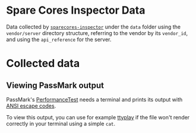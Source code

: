 # Spare Cores Inspector Data

Data collected by [`sparecores-inspector`](https://github.com/SpareCores/sc-inspector)
under the `data` folder using the `vendor/server` directory structure, referring to the
vendor by its `vendor_id`, and using the `api_reference` for the server.


# Collected data

## Viewing PassMark output

PassMark's [PerformanceTest](https://www.passmark.com/products/pt_linux/download.php) needs a terminal and prints its output with [ANSI escape codes](https://github.com/SpareCores/sc-inspector-data/blob/e49a5d4efe496e77ac8721e6b7910b138a2dff41/data/aws/r5.large/passmark/stderr#L1).

To view this output, you can use for example [ttyplay](https://manpages.ubuntu.com/manpages/noble/man1/ttyplay.1.html) if the file won't render correctly in your terminal
using a simple `cat`.
